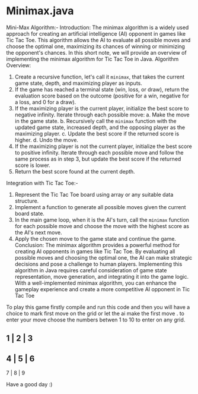# Minimax.java

Mini-Max Algorithm:-
Introduction:
The minimax algorithm is a widely used approach for creating an artificial
intelligence (AI) opponent in games like Tic Tac Toe. This algorithm allows the AI 
to evaluate all possible moves and choose the optimal one, maximizing its 
chances of winning or minimizing the opponent's chances. In this short note, 
we will provide an overview of implementing the minimax algorithm for Tic Tac 
Toe in Java.
Algorithm Overview:
1. Create a recursive function, let's call it `minimax`, that takes the current 
game state, depth, and maximizing player as inputs.
2. If the game has reached a terminal state (win, loss, or draw), return the 
evaluation score based on the outcome (positive for a win, negative for a loss, 
and 0 for a draw).
3. If the maximizing player is the current player, initialize the best score to 
negative infinity. Iterate through each possible move:
 a. Make the move in the game state.
 b. Recursively call the `minimax` function with the updated game state, 
increased depth, and the opposing player as the maximizing player.
 c. Update the best score if the returned score is higher.
 d. Undo the move.
4. If the maximizing player is not the current player, initialize the best score to 
positive infinity. Iterate through each possible move and follow the same 
process as in step 3, but update the best score if the returned score is lower.
5. Return the best score found at the current depth.
 
Integration with Tic Tac Toe:-
1. Represent the Tic Tac Toe board using array or any suitable data structure.
2. Implement a function to generate all possible moves given the current board 
state.
3. In the main game loop, when it is the AI's turn, call the `minimax` function 
for each possible move and choose the move with the highest score as the AI's 
next move.
4. Apply the chosen move to the game state and continue the game.
Conclusion:
The minimax algorithm provides a powerful method for creating AI opponents 
in games like Tic Tac Toe. By evaluating all possible moves and choosing the 
optimal one, the AI can make strategic decisions and pose a challenge to 
human players. Implementing this algorithm in Java requires careful 
consideration of game state representation, move generation, and integrating 
it into the game logic. With a well-implemented minimax algorithm, you can 
enhance the gameplay experience and create a more competitive AI opponent 
in Tic Tac Toe

To play this game firstly compile and run this code and then you will have a choice to mark first move on the grid or let the ai make the first move .
to enter your move choose the numbers betwen 1 to 10 to enter on any grid.

1 | 2 | 3
----------     
4 | 5 | 6
----------
7 | 8 | 9

 Have a good day :)



